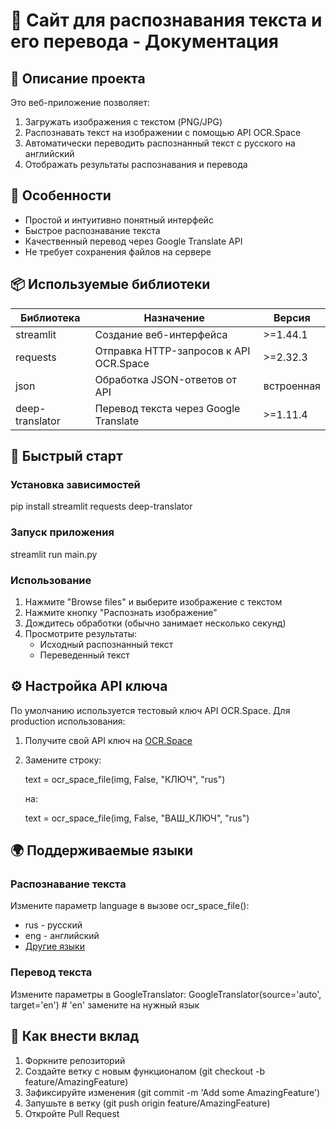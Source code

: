 # 📖 Сайт для распознавания текста и его перевода - Документация

## 📌 Описание проекта

Это веб-приложение позволяет:
1. Загружать изображения с текстом (PNG/JPG)
2. Распознавать текст на изображении с помощью API OCR.Space
3. Автоматически переводить распознанный текст с русского на английский
4. Отображать результаты распознавания и перевода

## 🌟 Особенности

- Простой и интуитивно понятный интерфейс
- Быстрое распознавание текста
- Качественный перевод через Google Translate API
- Не требует сохранения файлов на сервере

## 📦 Используемые библиотеки

| Библиотека | Назначение | Версия |
|------------|------------|--------|
| streamlit | Создание веб-интерфейса | >=1.44.1 |
| requests | Отправка HTTP-запросов к API OCR.Space | >=2.32.3 |
| json | Обработка JSON-ответов от API | встроенная |
| deep-translator | Перевод текста через Google Translate | >=1.11.4 |

## 🚀 Быстрый старт

### Установка зависимостей

pip install streamlit requests deep-translator

### Запуск приложения

streamlit run main.py

### Использование

1. Нажмите "Browse files" и выберите изображение с текстом
2. Нажмите кнопку "Распознать изображение"
3. Дождитесь обработки (обычно занимает несколько секунд)
4. Просмотрите результаты:
   - Исходный распознанный текст
   - Переведенный текст

## ⚙️ Настройка API ключа

По умолчанию используется тестовый ключ API OCR.Space. Для production использования:

1. Получите свой API ключ на [OCR.Space](https://ocr.space/ocrapi)
2. Замените строку:
   
   text = ocr_space_file(img, False, "КЛЮЧ", "rus")
   
   на:
   
   text = ocr_space_file(img, False, "ВАШ_КЛЮЧ", "rus")
   

## 🌍 Поддерживаемые языки

### Распознавание текста
Измените параметр language в вызове ocr_space_file():
- rus - русский
- eng - английский
- [Другие языки](https://ocr.space/ocrapi)

### Перевод текста
Измените параметры в GoogleTranslator:
GoogleTranslator(source='auto', target='en')  # 'en' замените на нужный язык

## 🤝 Как внести вклад

1. Форкните репозиторий
2. Создайте ветку с новым функционалом (git checkout -b feature/AmazingFeature)
3. Зафиксируйте изменения (git commit -m 'Add some AmazingFeature')
4. Запушьте в ветку (git push origin feature/AmazingFeature)
5. Откройте Pull Request
